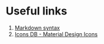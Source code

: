 # Useful links

1. [Markdown syntax](https://github.com/adam-p/markdown-here/wiki/Markdown-Cheatsheet)
2. [Icons DB - Material Design Icons](https://materialdesignicons.com/)
